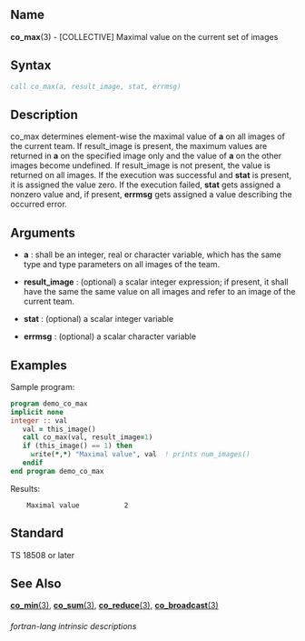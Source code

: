 ## __Name__

__co\_max__(3) - \[COLLECTIVE\] Maximal value on the current set of images


## __Syntax__
```fortran
call co_max(a, result_image, stat, errmsg)
```
## __Description__

co\_max determines element-wise the maximal value of __a__ on all images of
the current team. If result\_image is present, the maximum values are
returned in __a__ on the specified image only and the value of __a__ on the
other images become undefined. If result\_image is not present, the
value is returned on all images. If the execution was successful and
__stat__ is present, it is assigned the value zero. If the execution failed,
__stat__ gets assigned a nonzero value and, if present, __errmsg__ gets assigned
a value describing the occurred error.

## __Arguments__

  - __a__
    : shall be an integer, real or character variable, which has the same
    type and type parameters on all images of the team.

  - __result\_image__
    : (optional) a scalar integer expression; if present, it shall have
    the same the same value on all images and refer to an image of the
    current team.

  - __stat__
    : (optional) a scalar integer variable

  - __errmsg__
    : (optional) a scalar character variable

## __Examples__

Sample program:

```fortran
program demo_co_max
implicit none
integer :: val
   val = this_image()
   call co_max(val, result_image=1)
   if (this_image() == 1) then
     write(*,*) "Maximal value", val  ! prints num_images()
   endif
end program demo_co_max
```
  Results:
```text
    Maximal value           2
```

## __Standard__

TS 18508 or later

## __See Also__

[__co\_min__(3)](CO_MIN),
[__co\_sum__(3)](CO_SUM),
[__co\_reduce__(3)](CO_REDUCE),
[__co\_broadcast__(3)](CO_BROADCAST)

###### fortran-lang intrinsic descriptions
